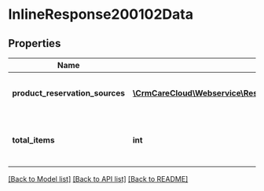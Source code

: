 # InlineResponse200102Data

## Properties
Name | Type | Description | Notes
------------ | ------------- | ------------- | -------------
**product_reservation_sources** | [**\CrmCareCloud\Webservice\RestApi\Client\Model\ProductReservationSource[]**](ProductReservationSource.md) | List of the product reservation sources | [optional] 
**total_items** | **int** | Count of all found product reservation sources | [optional] 

[[Back to Model list]](../../README.md#documentation-for-models) [[Back to API list]](../../README.md#documentation-for-api-endpoints) [[Back to README]](../../README.md)

